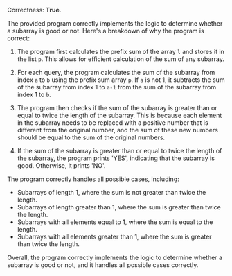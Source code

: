 Correctness: **True**.

The provided program correctly implements the logic to determine whether a subarray is good or not. Here's a breakdown of why the program is correct:

1. The program first calculates the prefix sum of the array `l` and stores it in the list `p`. This allows for efficient calculation of the sum of any subarray.

2. For each query, the program calculates the sum of the subarray from index `a` to `b` using the prefix sum array `p`. If `a` is not 1, it subtracts the sum of the subarray from index 1 to `a-1` from the sum of the subarray from index 1 to `b`.

3. The program then checks if the sum of the subarray is greater than or equal to twice the length of the subarray. This is because each element in the subarray needs to be replaced with a positive number that is different from the original number, and the sum of these new numbers should be equal to the sum of the original numbers.

4. If the sum of the subarray is greater than or equal to twice the length of the subarray, the program prints 'YES', indicating that the subarray is good. Otherwise, it prints 'NO'.

The program correctly handles all possible cases, including:

* Subarrays of length 1, where the sum is not greater than twice the length.
* Subarrays of length greater than 1, where the sum is greater than twice the length.
* Subarrays with all elements equal to 1, where the sum is equal to the length.
* Subarrays with all elements greater than 1, where the sum is greater than twice the length.

Overall, the program correctly implements the logic to determine whether a subarray is good or not, and it handles all possible cases correctly.